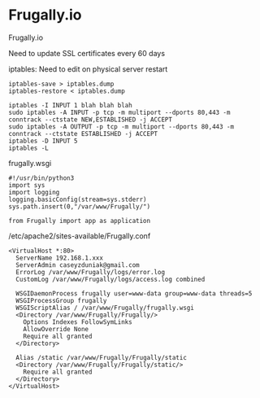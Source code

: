 # Frugally.io
Frugally.io

Need to update SSL certificates every 60 days

iptables:
Need to edit on physical server restart
```
iptables-save > iptables.dump
iptables-restore < iptables.dump

iptables -I INPUT 1 blah blah blah
sudo iptables -A INPUT -p tcp -m multiport --dports 80,443 -m conntrack --ctstate NEW,ESTABLISHED -j ACCEPT
sudo iptables -A OUTPUT -p tcp -m multiport --dports 80,443 -m conntrack --ctstate ESTABLISHED -j ACCEPT
iptables -D INPUT 5
iptables -L
```

frugally.wsgi
```
#!/usr/bin/python3
import sys
import logging
logging.basicConfig(stream=sys.stderr)
sys.path.insert(0,"/var/www/Frugally/")

from Frugally import app as application
```


/etc/apache2/sites-available/Frugally.conf
```
<VirtualHost *:80>
  ServerName 192.168.1.xxx
  ServerAdmin caseyzduniak@gmail.com
  ErrorLog /var/www/Frugally/logs/error.log
  CustomLog /var/www/Frugally/logs/access.log combined
  
  WSGIDaemonProcess frugally user=www-data group=www-data threads=5
  WSGIProcessGroup frugally
  WSGIScriptAlias / /var/www/Frugally/frugally.wsgi
  <Directory /var/www/Frugally/Frugally/>
    Options Indexes FollowSymLinks
    AllowOverride None
    Require all granted
  </Directory>
  
  Alias /static /var/www/Frugally/Frugally/static
  <Directory /var/www/Frugally/Frugally/static/>
    Require all granted
  </Directory>
</VirtualHost>
```

